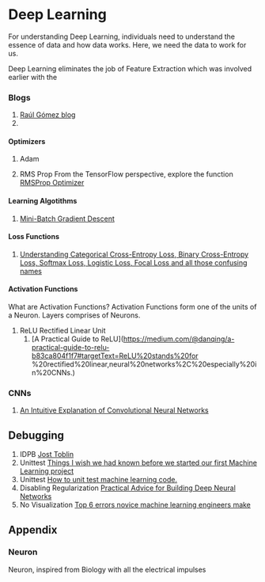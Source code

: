 # Deep Learning

For understanding Deep Learning, individuals need to understand the essence of data and how data works. Here, we need the data to work for us.

Deep Learning eliminates the job of Feature Extraction which was involved earlier with the


### Blogs
1. [Raúl Gómez blog](https://gombru.github.io/)
2.

#### Optimizers

1. Adam

2. RMS Prop
From the TensorFlow perspective, explore the function [RMSProp Optimizer](https://www.tensorflow.org/versions/r1.15/api_docs/python/tf/train/RMSPropOptimizer)


#### Learning Algotithms

1. [Mini-Batch Gradient Descent](http://www.cs.toronto.edu/~tijmen/csc321/slides/lecture_slides_lec6.pdf)

#### Loss Functions

1. [Understanding Categorical Cross-Entropy Loss, Binary Cross-Entropy Loss, Softmax Loss, Logistic Loss, Focal Loss and all those confusing names](https://gombru.github.io/2018/05/23/cross_entropy_loss/)
#### Activation Functions


What are Activation Functions?
Activation Functions form one of the units of a Neuron. Layers comprises of Neurons.


1. ReLU
Rectified Linear Unit
    1. [A Practical Guide to ReLU](https://medium.com/@danqing/a-practical-guide-to-relu-b83ca804f1f7#targetText=ReLU%20stands%20for  %20rectified%20linear,neural%20networks%2C%20especially%20in%20CNNs.)

### CNNs

1. [An Intuitive Explanation of Convolutional Neural Networks](https://ujjwalkarn.me/2016/08/11/intuitive-explanation-convnets/)


## Debugging

1. IDPB [Jost Toblin](https://t.co/9Y7kDc1hag?amp=1)
2. Unittest [Things I wish we had known before we started our first Machine Learning project](https://medium.com/infinity-aka-aseem/things-we-wish-we-had-known-before-we-started-our-first-machine-learning-project-336d1d6f2184)
3. Unittest [How to unit test machine learning code.](https://medium.com/@keeper6928/how-to-unit-test-machine-learning-code-57cf6fd81765)
4. Disabling Regularization [Practical Advice for Building Deep Neural Networks](https://pcc.cs.byu.edu/2017/10/02/practical-advice-for-building-deep-neural-networks/)
5. No Visualization [Top 6 errors novice machine learning engineers make](https://medium.com/ai%C2%B3-theory-practice-business/top-6-errors-novice-machine-learning-engineers-make-e82273d394db)


## Appendix

### Neuron
Neuron, inspired from Biology with all the electrical impulses
